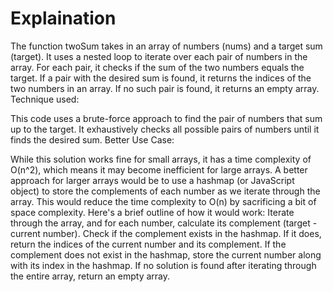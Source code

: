 # Explaination

The function twoSum takes in an array of numbers (nums) and a target sum (target).
It uses a nested loop to iterate over each pair of numbers in the array.
For each pair, it checks if the sum of the two numbers equals the target.
If a pair with the desired sum is found, it returns the indices of the two numbers in an array.
If no such pair is found, it returns an empty array.
Technique used:

This code uses a brute-force approach to find the pair of numbers that sum up to the target. It exhaustively checks all possible pairs of numbers until it finds the desired sum.
Better Use Case:

While this solution works fine for small arrays, it has a time complexity of O(n^2), which means it may become inefficient for large arrays. A better approach for larger arrays would be to use a hashmap (or JavaScript object) to store the complements of each number as we iterate through the array. This would reduce the time complexity to O(n) by sacrificing a bit of space complexity. Here's a brief outline of how it would work:
Iterate through the array, and for each number, calculate its complement (target - current number).
Check if the complement exists in the hashmap. If it does, return the indices of the current number and its complement.
If the complement does not exist in the hashmap, store the current number along with its index in the hashmap.
If no solution is found after iterating through the entire array, return an empty array.